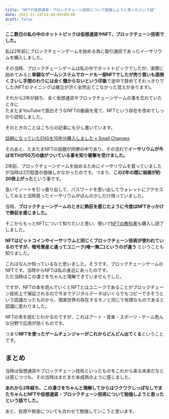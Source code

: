 ```yaml
---
title: "NFTや仮想通貨・ブロックチェーン技術について勉強しようと思ったという話"
date: 2021-11-14T14:30:03+09:00
draft: false
---
```


**ここ数日の私の中のホットトピックは仮想通貨やNFT、ブロックチェーン技術でした。**  

私は2年前にブロックチェーンゲームを始める為に取引通貨であったイーサリウムを購入しました。  

その当時、ブロックチェーンゲームは私の中でホットトピックでしたが、実際に始めてみると**単調なゲームシステムでカードも一部NFTでしたが売り買いも面倒くさいし手間のわりには全く儲からないという印象**で途中で辞めてそれっきりでした(NFTのマイニングは確立が渋く全然出てこなかった覚えがあります)。  

それから2年が経ち、全く仮想通貨やブロックチェーンゲームの事を忘れていたときに  
たまたまYouTubeで面白そうなNFTの動画を見て、NFTという存在を改めてしっかり認知しました。  

そのときのことはこちらの記事にも少し書いています。  

[話題になっていたENSを10年分購入しました • Small Changes](https://snyt45.com/posts/20211113/ens/)

そのあと、たまたまNFTの話題が同僚の中であり、その流れで**イーサリウムが今は1ETHが50万の値がついている事を知り衝撃を受けました。**  

2年前、ブロックチェーンゲームを始めるためにイーサリウムを買っていましたが当時は2万程度の価値しかなかったのです。つまり、**この2年の間に価値が約20倍上がった**という事です。  

急いでノートを引っ張り出して、パスワードを思い出してウォレットにアクセスしてみると当時買ったイーサリウムがほんの少しだけ残っていました。  

当時、**ブロックチェーンゲームのときに熱狂を感じたように今度はNFTきっかけで熱狂を感じました。**  

そこからもっとNFTについて知りたいと思い、勢いで[NFTの教科書](https://www.amazon.co.jp/NFT%E3%81%AE%E6%95%99%E7%A7%91%E6%9B%B8-%E3%83%93%E3%82%B8%E3%83%8D%E3%82%B9%E3%83%BB%E3%83%96%E3%83%AD%E3%83%83%E3%82%AF%E3%83%81%E3%82%A7%E3%83%BC%E3%83%B3%E3%83%BB%E6%B3%95%E5%BE%8B%E3%83%BB%E4%BC%9A%E8%A8%88%E3%81%BE%E3%81%A7-%E3%83%87%E3%82%B8%E3%82%BF%E3%83%AB%E3%83%87%E3%83%BC%E3%82%BF%E3%81%8C%E8%B3%87%E7%94%A3%E3%81%AB%E3%81%AA%E3%82%8B%E6%9C%AA%E6%9D%A5-%E5%A4%A9%E7%BE%BD%E5%81%A5%E4%BB%8B/dp/4022517972)も購入し読了しました。  

**NFTはビットコインやイーサリウムと同じくブロックチェーン技術が使われているのですが、暗号資産と違ってユニーク(唯一無二)というのが違う** ということも知りました。

これはなんか知っているなと思いました。そうです、ブロックチェーンゲームのNFTです。当時からNFTは私の身近にあったのです。  
ただ当時はこの凄さをちゃんと理解できていませんでした。  

ですが、NFTの本を読んでいくとNFTとはユニークであることがブロックチェーン技術上で保証されるので今までデジタルデータはいくらでもコピーできそうという認識だったものから、現実世界の存在するモノと同じで有限なものであると認識に変わりました。  

NFTの本を読むとわかるのですが、これはアート・音楽・スポーツ・ゲーム色んな分野で応用が効くものです。  

つまり**NFTを使ったゲームチェンジャーがこれからどんどん出てくる**ということです。  

## まとめ

当時は仮想通貨やブロックチェーン技術といったものをこれから来る未来だなとは感じつつも、その当時はまだまだ未成熟のように感じました。  

**あれから2年経ち、この凄さをちゃんと理解してからはワクワクしっぱなしでまたちゃんとNFTや仮想通貨・ブロックチェーン技術について勉強しようと思ったという話でした。**  

あと、投資や税金についても合わせて勉強していこうと思います。  
